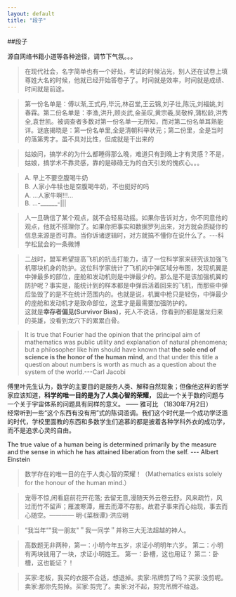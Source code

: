 ```yaml
---
layout: default
title: "段子"
---
```



##段子

源自网络书籍小道等各种途径，调节下气氛。。。

> 在现代社会，名字简单也有一个好处，考试的时候沾光，别人还在试卷上填尊姓大名的时候，他就已经开始答卷子了。时间就是效率，时间就是成绩、时间就是前途。

> 第一份名单是：傅以渐,王式丹,毕沅,林召堂,王云锦,刘子壮,陈沅,刘福姚,刘春霖。第二份名单是：李渔,洪升,顾炎武,金圣叹,黄宗羲,吴敬梓,蒲松龄,洪秀全,袁世凯。被调查者多数对第一份名单一无所知，而对第二份名单耳熟能详。谜底揭晓是：第一份名单里,全是清朝科举状元；第二份里，全是当时的落第秀才。虽不具对比性，但成就是干出来的

> 姑娘问，搞学术的为什么都睡得那么晚，难道只有到晚上才有灵感？不是，姑娘，搞学术不靠灵感，靠的是碌碌无为的白天引发的愧疚心。。。

> A. 早上不要空腹喝牛奶  
B. 人家小牛犊也是空腹喝牛奶，不也挺好的吗  
A. ...人家牛啊!!!...  
B. ...-______-|||

> 人一旦确信了某个观点，就不会轻易动摇。如果你告诉对方，你不同意他的观点，他就不搭理你了。如果你把事实和数据罗列出来，对方就会质疑你的信息来源是否可靠。当你诉诸逻辑时，对方就搞不懂你在说什么了。---科学松鼠会的一条微博

> 二战时，盟军希望提高飞机的抗击打能力，请了一位科学家来研究该加强飞机哪块机身的防护。这位科学家统计了飞机的中弹区域分布图，发现机翼是中弹最多的部位，座舱和发动机则是中弹最少的。那么是不是该加强机翼的防护呢？事实是，能统计到的样本都是中弹后活着回来的飞机，而那些中弹后坠毁了的是不在统计范围内的。也就是说，机翼中枪只是轻伤，中弹最少的座舱和发动机才是致命部位，这里才是最需要加强防护的。  
这就是**幸存者偏见(Survivor Bias)**，死人不说话，你看到的都是屠龙归来的英雄，没看到龙穴下的累累白骨。

> It is true that Fourier had the opinion that the principal aim of mathematics was public utility and explanation of natural phenomena; but a philosopher like him should have known that **the sole end of science is the honor of the human mind**, and that under this title a question about numbers is worth as much as a question about the system of the world.---Carl Jacobi

傅里叶先生认为，数学的主要目的是服务人类、解释自然现象；但像他这样的哲学家应该知道，**科学的唯一目的是为了人类心智的荣耀，** 因此一个关于数的问题与一个关于宇宙体系的问题具有同样的意义。   ——  雅可比 （1830年7月2日）  
经常听到一些“这个东西有没有用”式的陈词滥调。我们这个时代是一个成功学泛滥的时代，学校里面教的东西和多数学生们追慕的都是披着各种学科外衣的成功学，而不是追求心灵的自由。

The true value of a human being is determined primarily by the measure and the sense in which he has attained liberation from the self. --- Albert Einstein

> 数学存在的唯一目的在于人类心智的荣耀！（Mathematics exists solely for the honour of the human mind.）

> 宠辱不惊,闲看庭前花开花落; 去留无意,漫随天外云卷云舒。风来疏竹，风过而竹不留声；雁渡寒潭，雁去而潭不存影。故君子事来而心始现，事去而心随空。———— 明·《菜根谭》·洪应明

> “我当年“"我一朋友"＂我一同学＂并称三大无法超越的神人。

> 高数题无非两种，第一：小明今年五岁，求证小明明年六岁。 第二：小明有两块钱用了一块，求证小明姓王。 第一：卧槽，这也用证？ 第二：卧槽，这也能证？！

> 买家:老板，我买的衣服不合适，想退掉。卖家:吊牌剪了吗？买家:没剪呢。卖家:那你先剪掉。买家:剪完了。卖家:对不起，剪完吊牌不给退。
